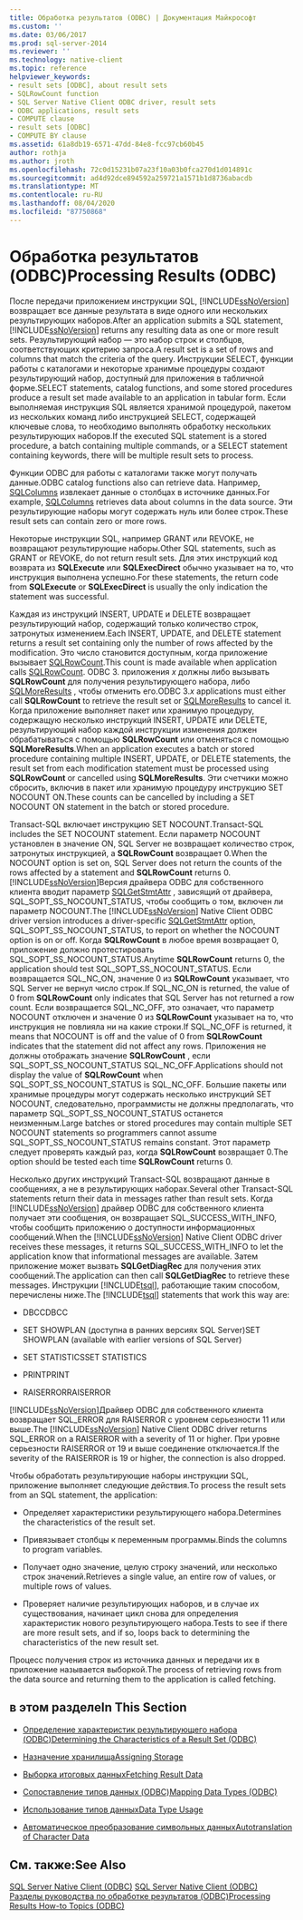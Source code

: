 ```yaml
---
title: Обработка результатов (ODBC) | Документация Майкрософт
ms.custom: ''
ms.date: 03/06/2017
ms.prod: sql-server-2014
ms.reviewer: ''
ms.technology: native-client
ms.topic: reference
helpviewer_keywords:
- result sets [ODBC], about result sets
- SQLRowCount function
- SQL Server Native Client ODBC driver, result sets
- ODBC applications, result sets
- COMPUTE clause
- result sets [ODBC]
- COMPUTE BY clause
ms.assetid: 61a8db19-6571-47dd-84e8-fcc97cb60b45
author: rothja
ms.author: jroth
ms.openlocfilehash: 72c0d15231b07a23f10a03b0fca270d1d014891c
ms.sourcegitcommit: ad4d92dce894592a259721a1571b1d8736abacdb
ms.translationtype: MT
ms.contentlocale: ru-RU
ms.lasthandoff: 08/04/2020
ms.locfileid: "87750868"
---
```

# <a name="processing-results-odbc"></a><span data-ttu-id="36295-102">Обработка результатов (ODBC)</span><span class="sxs-lookup"><span data-stu-id="36295-102">Processing Results (ODBC)</span></span>
  <span data-ttu-id="36295-103">После передачи приложением инструкции SQL, [!INCLUDE[ssNoVersion](../../includes/ssnoversion-md.md)] возвращает все данные результата в виде одного или нескольких результирующих наборов.</span><span class="sxs-lookup"><span data-stu-id="36295-103">After an application submits a SQL statement, [!INCLUDE[ssNoVersion](../../includes/ssnoversion-md.md)] returns any resulting data as one or more result sets.</span></span> <span data-ttu-id="36295-104">Результирующий набор — это набор строк и столбцов, соответствующих критерию запроса.</span><span class="sxs-lookup"><span data-stu-id="36295-104">A result set is a set of rows and columns that match the criteria of the query.</span></span> <span data-ttu-id="36295-105">Инструкции SELECT, функции работы с каталогами и некоторые хранимые процедуры создают результирующий набор, доступный для приложения в табличной форме.</span><span class="sxs-lookup"><span data-stu-id="36295-105">SELECT statements, catalog functions, and some stored procedures produce a result set made available to an application in tabular form.</span></span> <span data-ttu-id="36295-106">Если выполняемая инструкция SQL является хранимой процедурой, пакетом из нескольких команд либо инструкцией SELECT, содержащей ключевые слова, то необходимо выполнять обработку нескольких результирующих наборов.</span><span class="sxs-lookup"><span data-stu-id="36295-106">If the executed SQL statement is a stored procedure, a batch containing multiple commands, or a SELECT statement containing keywords, there will be multiple result sets to process.</span></span>  
  
 <span data-ttu-id="36295-107">Функции ODBC для работы с каталогами также могут получать данные.</span><span class="sxs-lookup"><span data-stu-id="36295-107">ODBC catalog functions also can retrieve data.</span></span> <span data-ttu-id="36295-108">Например, [SQLColumns](../native-client-odbc-api/sqlcolumns.md) извлекает данные о столбцах в источнике данных.</span><span class="sxs-lookup"><span data-stu-id="36295-108">For example, [SQLColumns](../native-client-odbc-api/sqlcolumns.md) retrieves data about columns in the data source.</span></span> <span data-ttu-id="36295-109">Эти результирующие наборы могут содержать нуль или более строк.</span><span class="sxs-lookup"><span data-stu-id="36295-109">These result sets can contain zero or more rows.</span></span>  
  
 <span data-ttu-id="36295-110">Некоторые инструкции SQL, например GRANT или REVOKE, не возвращают результирующие наборы.</span><span class="sxs-lookup"><span data-stu-id="36295-110">Other SQL statements, such as GRANT or REVOKE, do not return result sets.</span></span> <span data-ttu-id="36295-111">Для этих инструкций код возврата из **SQLExecute** или **SQLExecDirect** обычно указывает на то, что инструкция выполнена успешно.</span><span class="sxs-lookup"><span data-stu-id="36295-111">For these statements, the return code from **SQLExecute** or **SQLExecDirect** is usually the only indication the statement was successful.</span></span>  
  
 <span data-ttu-id="36295-112">Каждая из инструкций INSERT, UPDATE и DELETE возвращает результирующий набор, содержащий только количество строк, затронутых изменением.</span><span class="sxs-lookup"><span data-stu-id="36295-112">Each INSERT, UPDATE, and DELETE statement returns a result set containing only the number of rows affected by the modification.</span></span> <span data-ttu-id="36295-113">Это число становится доступным, когда приложение вызывает [SQLRowCount](../native-client-odbc-api/sqlrowcount.md).</span><span class="sxs-lookup"><span data-stu-id="36295-113">This count is made available when application calls [SQLRowCount](../native-client-odbc-api/sqlrowcount.md).</span></span> <span data-ttu-id="36295-114">ODBC 3. приложения *x* должны либо вызывать **SQLRowCount** для получения результирующего набора, либо [SQLMoreResults](../native-client-odbc-api/sqlmoreresults.md) , чтобы отменить его.</span><span class="sxs-lookup"><span data-stu-id="36295-114">ODBC 3.*x* applications must either call **SQLRowCount** to retrieve the result set or [SQLMoreResults](../native-client-odbc-api/sqlmoreresults.md) to cancel it.</span></span> <span data-ttu-id="36295-115">Когда приложение выполняет пакет или хранимую процедуру, содержащую несколько инструкций INSERT, UPDATE или DELETE, результирующий набор каждой инструкции изменения должен обрабатываться с помощью **SQLRowCount** или отменяться с помощью **SQLMoreResults**.</span><span class="sxs-lookup"><span data-stu-id="36295-115">When an application executes a batch or stored procedure containing multiple INSERT, UPDATE, or DELETE statements, the result set from each modification statement must be processed using **SQLRowCount** or cancelled using **SQLMoreResults**.</span></span> <span data-ttu-id="36295-116">Эти счетчики можно сбросить, включив в пакет или хранимую процедуру инструкцию SET NOCOUNT ON.</span><span class="sxs-lookup"><span data-stu-id="36295-116">These counts can be cancelled by including a SET NOCOUNT ON statement in the batch or stored procedure.</span></span>  
  
 <span data-ttu-id="36295-117">Transact-SQL включает инструкцию SET NOCOUNT.</span><span class="sxs-lookup"><span data-stu-id="36295-117">Transact-SQL includes the SET NOCOUNT statement.</span></span> <span data-ttu-id="36295-118">Если параметр NOCOUNT установлен в значение ON, SQL Server не возвращает количество строк, затронутых инструкцией, а **SQLRowCount** возвращает 0.</span><span class="sxs-lookup"><span data-stu-id="36295-118">When the NOCOUNT option is set on, SQL Server does not return the counts of the rows affected by a statement and **SQLRowCount** returns 0.</span></span> <span data-ttu-id="36295-119">[!INCLUDE[ssNoVersion](../../includes/ssnoversion-md.md)]Версия драйвера ODBC для собственного клиента вводит параметр [SQLGetStmtAttr](../native-client-odbc-api/sqlgetstmtattr.md) , зависящий от драйвера, SQL_SOPT_SS_NOCOUNT_STATUS, чтобы сообщить о том, включен ли параметр NOCOUNT.</span><span class="sxs-lookup"><span data-stu-id="36295-119">The [!INCLUDE[ssNoVersion](../../includes/ssnoversion-md.md)] Native Client ODBC driver version introduces a driver-specific [SQLGetStmtAttr](../native-client-odbc-api/sqlgetstmtattr.md) option, SQL_SOPT_SS_NOCOUNT_STATUS, to report on whether the NOCOUNT option is on or off.</span></span> <span data-ttu-id="36295-120">Когда **SQLRowCount** в любое время возвращает 0, приложение должно протестировать SQL_SOPT_SS_NOCOUNT_STATUS.</span><span class="sxs-lookup"><span data-stu-id="36295-120">Anytime **SQLRowCount** returns 0, the application should test SQL_SOPT_SS_NOCOUNT_STATUS.</span></span> <span data-ttu-id="36295-121">Если возвращается SQL_NC_ON, значение 0 из **SQLRowCount** указывает, что SQL Server не вернул число строк.</span><span class="sxs-lookup"><span data-stu-id="36295-121">If SQL_NC_ON is returned, the value of 0 from **SQLRowCount** only indicates that SQL Server has not returned a row count.</span></span> <span data-ttu-id="36295-122">Если возвращается SQL_NC_OFF, это означает, что параметр NOCOUNT отключен и значение 0 из **SQLRowCount** указывает на то, что инструкция не повлияла ни на какие строки.</span><span class="sxs-lookup"><span data-stu-id="36295-122">If SQL_NC_OFF is returned, it means that NOCOUNT is off and the value of 0 from **SQLRowCount** indicates that the statement did not affect any rows.</span></span> <span data-ttu-id="36295-123">Приложения не должны отображать значение **SQLRowCount** , если SQL_SOPT_SS_NOCOUNT_STATUS SQL_NC_OFF.</span><span class="sxs-lookup"><span data-stu-id="36295-123">Applications should not display the value of **SQLRowCount** when SQL_SOPT_SS_NOCOUNT_STATUS is SQL_NC_OFF.</span></span> <span data-ttu-id="36295-124">Большие пакеты или хранимые процедуры могут содержать несколько инструкций SET NOCOUNT, следовательно, программисты не должны предполагать, что параметр SQL_SOPT_SS_NOCOUNT_STATUS останется неизменным.</span><span class="sxs-lookup"><span data-stu-id="36295-124">Large batches or stored procedures may contain multiple SET NOCOUNT statements so programmers cannot assume SQL_SOPT_SS_NOCOUNT_STATUS remains constant.</span></span> <span data-ttu-id="36295-125">Этот параметр следует проверять каждый раз, когда **SQLRowCount** возвращает 0.</span><span class="sxs-lookup"><span data-stu-id="36295-125">The option should be tested each time **SQLRowCount** returns 0.</span></span>  
  
 <span data-ttu-id="36295-126">Несколько других инструкций Transact-SQL возвращают данные в сообщениях, а не в результирующих наборах.</span><span class="sxs-lookup"><span data-stu-id="36295-126">Several other Transact-SQL statements return their data in messages rather than result sets.</span></span> <span data-ttu-id="36295-127">Когда [!INCLUDE[ssNoVersion](../../includes/ssnoversion-md.md)] драйвер ODBC для собственного клиента получает эти сообщения, он возвращает SQL_SUCCESS_WITH_INFO, чтобы сообщить приложению о доступности информационных сообщений.</span><span class="sxs-lookup"><span data-stu-id="36295-127">When the [!INCLUDE[ssNoVersion](../../includes/ssnoversion-md.md)] Native Client ODBC driver receives these messages, it returns SQL_SUCCESS_WITH_INFO to let the application know that informational messages are available.</span></span> <span data-ttu-id="36295-128">Затем приложение может вызвать **SQLGetDiagRec** для получения этих сообщений.</span><span class="sxs-lookup"><span data-stu-id="36295-128">The application can then call **SQLGetDiagRec** to retrieve these messages.</span></span> <span data-ttu-id="36295-129">Инструкции [!INCLUDE[tsql](../../includes/tsql-md.md)], работающие таким способом, перечислены ниже.</span><span class="sxs-lookup"><span data-stu-id="36295-129">The [!INCLUDE[tsql](../../includes/tsql-md.md)] statements that work this way are:</span></span>  
  
-   <span data-ttu-id="36295-130">DBCC</span><span class="sxs-lookup"><span data-stu-id="36295-130">DBCC</span></span>  
  
-   <span data-ttu-id="36295-131">SET SHOWPLAN (доступна в ранних версиях SQL Server)</span><span class="sxs-lookup"><span data-stu-id="36295-131">SET SHOWPLAN (available with earlier versions of SQL Server)</span></span>  
  
-   <span data-ttu-id="36295-132">SET STATISTICS</span><span class="sxs-lookup"><span data-stu-id="36295-132">SET STATISTICS</span></span>  
  
-   <span data-ttu-id="36295-133">PRINT</span><span class="sxs-lookup"><span data-stu-id="36295-133">PRINT</span></span>  
  
-   <span data-ttu-id="36295-134">RAISERROR</span><span class="sxs-lookup"><span data-stu-id="36295-134">RAISERROR</span></span>  
  
 <span data-ttu-id="36295-135">[!INCLUDE[ssNoVersion](../../includes/ssnoversion-md.md)]Драйвер ODBC для собственного клиента возвращает SQL_ERROR для RAISERROR с уровнем серьезности 11 или выше.</span><span class="sxs-lookup"><span data-stu-id="36295-135">The [!INCLUDE[ssNoVersion](../../includes/ssnoversion-md.md)] Native Client ODBC driver returns SQL_ERROR on a RAISERROR with a severity of 11 or higher.</span></span> <span data-ttu-id="36295-136">При уровне серьезности RAISERROR от 19 и выше соединение отключается.</span><span class="sxs-lookup"><span data-stu-id="36295-136">If the severity of the RAISERROR is 19 or higher, the connection is also dropped.</span></span>  
  
 <span data-ttu-id="36295-137">Чтобы обработать результирующие наборы инструкции SQL, приложение выполняет следующие действия.</span><span class="sxs-lookup"><span data-stu-id="36295-137">To process the result sets from an SQL statement, the application:</span></span>  
  
-   <span data-ttu-id="36295-138">Определяет характеристики результирующего набора.</span><span class="sxs-lookup"><span data-stu-id="36295-138">Determines the characteristics of the result set.</span></span>  
  
-   <span data-ttu-id="36295-139">Привязывает столбцы к переменным программы.</span><span class="sxs-lookup"><span data-stu-id="36295-139">Binds the columns to program variables.</span></span>  
  
-   <span data-ttu-id="36295-140">Получает одно значение, целую строку значений, или несколько строк значений.</span><span class="sxs-lookup"><span data-stu-id="36295-140">Retrieves a single value, an entire row of values, or multiple rows of values.</span></span>  
  
-   <span data-ttu-id="36295-141">Проверяет наличие результирующих наборов, и в случае их существования, начинает цикл снова для определения характеристик нового результирующего набора.</span><span class="sxs-lookup"><span data-stu-id="36295-141">Tests to see if there are more result sets, and if so, loops back to determining the characteristics of the new result set.</span></span>  
  
 <span data-ttu-id="36295-142">Процесс получения строк из источника данных и передачи их в приложение называется выборкой.</span><span class="sxs-lookup"><span data-stu-id="36295-142">The process of retrieving rows from the data source and returning them to the application is called fetching.</span></span>  
  
## <a name="in-this-section"></a><span data-ttu-id="36295-143">в этом разделе</span><span class="sxs-lookup"><span data-stu-id="36295-143">In This Section</span></span>  
  
-   [<span data-ttu-id="36295-144">Определение характеристик результирующего набора &#40;ODBC&#41;</span><span class="sxs-lookup"><span data-stu-id="36295-144">Determining the Characteristics of a Result Set &#40;ODBC&#41;</span></span>](determining-the-characteristics-of-a-result-set-odbc.md)  
  
-   [<span data-ttu-id="36295-145">Назначение хранилища</span><span class="sxs-lookup"><span data-stu-id="36295-145">Assigning Storage</span></span>](assigning-storage.md)  
  
-   [<span data-ttu-id="36295-146">Выборка итоговых данных</span><span class="sxs-lookup"><span data-stu-id="36295-146">Fetching Result Data</span></span>](fetching-result-data.md)  
  
-   [<span data-ttu-id="36295-147">Сопоставление типов данных &#40;ODBC&#41;</span><span class="sxs-lookup"><span data-stu-id="36295-147">Mapping Data Types &#40;ODBC&#41;</span></span>](mapping-data-types-odbc.md)  
  
-   [<span data-ttu-id="36295-148">Использование типов данных</span><span class="sxs-lookup"><span data-stu-id="36295-148">Data Type Usage</span></span>](data-type-usage.md)  
  
-   [<span data-ttu-id="36295-149">Автоматическое преобразование символьных данных</span><span class="sxs-lookup"><span data-stu-id="36295-149">Autotranslation of Character Data</span></span>](autotranslation-of-character-data.md)  
  
## <a name="see-also"></a><span data-ttu-id="36295-150">См. также:</span><span class="sxs-lookup"><span data-stu-id="36295-150">See Also</span></span>  
 <span data-ttu-id="36295-151">[SQL Server Native Client &#40;ODBC&#41;](../native-client/odbc/sql-server-native-client-odbc.md) </span><span class="sxs-lookup"><span data-stu-id="36295-151">[SQL Server Native Client &#40;ODBC&#41;](../native-client/odbc/sql-server-native-client-odbc.md) </span></span>  
 [<span data-ttu-id="36295-152">Разделы руководства по обработке результатов &#40;ODBC&#41;</span><span class="sxs-lookup"><span data-stu-id="36295-152">Processing Results How-to Topics &#40;ODBC&#41;</span></span>](../../database-engine/dev-guide/processing-results-how-to-topics-odbc.md)  
  
  
